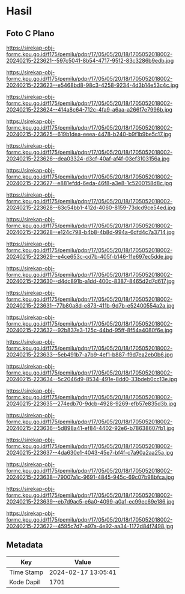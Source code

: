 # Hasil

## Foto C Plano

https://sirekap-obj-formc.kpu.go.id/f175/pemilu/pdpr/17/05/05/20/18/1705052018002-20240215-223621--597c5041-8b54-4717-95f2-83c3286b9edb.jpg

https://sirekap-obj-formc.kpu.go.id/f175/pemilu/pdpr/17/05/05/20/18/1705052018002-20240215-223623--e5468bd8-98c3-4258-9234-4d3b14e53c4c.jpg

https://sirekap-obj-formc.kpu.go.id/f175/pemilu/pdpr/17/05/05/20/18/1705052018002-20240215-223624--414a8c64-712c-4fa9-a6aa-a266f7e7996b.jpg

https://sirekap-obj-formc.kpu.go.id/f175/pemilu/pdpr/17/05/05/20/18/1705052018002-20240215-223625--619b1dea-eeea-4478-b240-b9f1b9be5c17.jpg

https://sirekap-obj-formc.kpu.go.id/f175/pemilu/pdpr/17/05/05/20/18/1705052018002-20240215-223626--dea03324-d3cf-40af-af4f-03ef3103156a.jpg

https://sirekap-obj-formc.kpu.go.id/f175/pemilu/pdpr/17/05/05/20/18/1705052018002-20240215-223627--e881efdd-6eda-46f8-a3e8-1c5200158d8c.jpg

https://sirekap-obj-formc.kpu.go.id/f175/pemilu/pdpr/17/05/05/20/18/1705052018002-20240215-223628--63c54bb1-412d-4060-8159-73dcd9ce54ed.jpg

https://sirekap-obj-formc.kpu.go.id/f175/pemilu/pdpr/17/05/05/20/18/1705052018002-20240215-223628--e124c798-b4b8-4b8d-994a-6dfd4c7a3714.jpg

https://sirekap-obj-formc.kpu.go.id/f175/pemilu/pdpr/17/05/05/20/18/1705052018002-20240215-223629--e4ce653c-cd7b-405f-b146-11e697ec5dde.jpg

https://sirekap-obj-formc.kpu.go.id/f175/pemilu/pdpr/17/05/05/20/18/1705052018002-20240215-223630--d4dc891b-a1dd-400c-8387-8465d2d7d617.jpg

https://sirekap-obj-formc.kpu.go.id/f175/pemilu/pdpr/17/05/05/20/18/1705052018002-20240215-223631--77b80a8d-e873-411b-9d7b-e52400554a2a.jpg

https://sirekap-obj-formc.kpu.go.id/f175/pemilu/pdpr/17/05/05/20/18/1705052018002-20240215-223632--92b837e3-125c-44bd-95ff-8f54a4080f6e.jpg

https://sirekap-obj-formc.kpu.go.id/f175/pemilu/pdpr/17/05/05/20/18/1705052018002-20240215-223633--5eb491b7-a7b9-4ef1-b887-f9d7ea2eb0b6.jpg

https://sirekap-obj-formc.kpu.go.id/f175/pemilu/pdpr/17/05/05/20/18/1705052018002-20240215-223634--5c2046d9-8534-491e-8dd0-33bdeb0cc13e.jpg

https://sirekap-obj-formc.kpu.go.id/f175/pemilu/pdpr/17/05/05/20/18/1705052018002-20240215-223635--274edb70-9dcb-4928-9269-efb57e835d3b.jpg

https://sirekap-obj-formc.kpu.go.id/f175/pemilu/pdpr/17/05/05/20/18/1705052018002-20240215-223636--5d898a41-ef84-4402-92e6-b78638607fb1.jpg

https://sirekap-obj-formc.kpu.go.id/f175/pemilu/pdpr/17/05/05/20/18/1705052018002-20240215-223637--4da630e1-4043-45e7-bf4f-c7a90a2aa25a.jpg

https://sirekap-obj-formc.kpu.go.id/f175/pemilu/pdpr/17/05/05/20/18/1705052018002-20240215-223638--79007a1c-9691-4845-945c-69c07b98bfca.jpg

https://sirekap-obj-formc.kpu.go.id/f175/pemilu/pdpr/17/05/05/20/18/1705052018002-20240215-223639--eb7d9ac5-e6a0-4099-a0a1-ec99ec69e186.jpg

https://sirekap-obj-formc.kpu.go.id/f175/pemilu/pdpr/17/05/05/20/18/1705052018002-20240215-223622--4595c7d7-a97a-4e92-aa34-1172d84f7498.jpg


## Metadata

| Key        | Value               |
| ---------- | ------------------- |
| Time Stamp | 2024-02-17 13:05:41 |
| Kode Dapil | 1701                |



